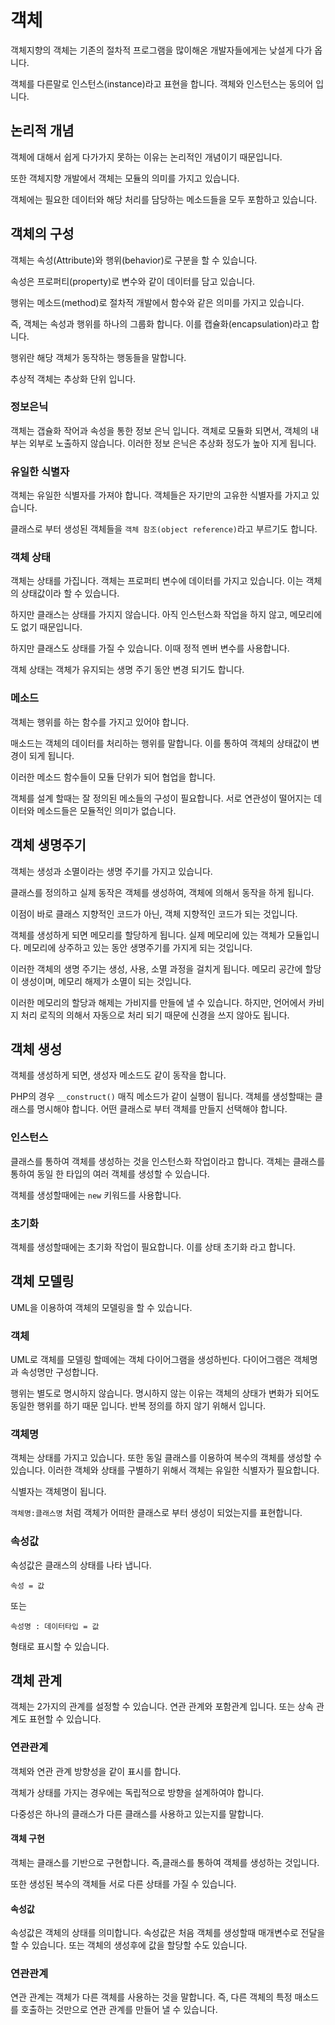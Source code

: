# 객체
객체지향의 객체는 기존의 절차적 프로그램을 많이해온 개발자들에게는 낮설게 다가 옵니다.

객체를 다른말로 인스턴스(instance)라고 표현을 합니다. 객체와 인스턴스는 동의어 입니다.

## 논리적 개념
객체에 대해서 쉽게 다가가지 못하는 이유는 논리적인 개념이기 때문입니다.

또한 객체지향 개발에서 객체는 모듈의 의미를 가지고 있습니다.

객체에는 필요한 데이터와 해당 처리를 담당하는 메소드들을 모두 포함하고 있습니다.


## 객체의 구성
객체는 속성(Attribute)와 행위(behavior)로 구분을 할 수 있습니다.

속성은 프로퍼티(property)로 변수와 같이 데이터를 담고 있습니다.

행위는 메소드(method)로 절차적 개발에서 함수와 같은 의미를 가지고 있습니다.

즉, 객체는 속성과 행위를 하나의 그룹화 합니다.
이를 캡슐화(encapsulation)라고 합니다.

행위란 해당 객체가 동작하는 행동들을 말합니다.

추상적
객체는 추상화 단위 입니다.

### 정보은닉
객체는 갭슐화 작어과 속성을 통한 정보 은닉 입니다.
객체로 모듈화 되면서, 객체의 내부는 외부로 노출하지 않습니다. 이러한 정보 은닉은 추상화 정도가 높아 지게 됩니다.

### 유일한 식별자
객체는 유일한 식별자를 가져야 합니다.
객체들은 자기만의 고유한 식별자를 가지고 있습니다.

클래스로 부터 생성된 객체들을 `객체 참조(object reference)`라고 부르기도 합니다.


### 객체 상태
객체는 상태를 가집니다.
객체는 프로퍼티 변수에 데이터를 가지고 있습니다. 이는 객체의 상태값이라 할 수 있습니다.

하지만 클래스는 상태를 가지지 않습니다. 아직 인스턴스화 작업을 하지 않고, 메모리에도 없기 때문입니다.

하지만 클래스도 상태를 가질 수 있습니다. 이때 정적 멘버 변수를 사용합니다.

객체 상태는 객체가 유지되는 생명 주기 동안 변경 되기도 합니다.

### 메소드
객체는 행위를 하는 함수를 가지고 있어야 합니다.

매소드는 객체의 데이터를 처리하는 행위를 말합니다.
이를 통하여 객체의 상태값이 변경이 되게 됩니다.

이러한 메소드 함수들이 모듈 단위가 되어 협업을 합니다.

객체를 설계 할때는 잘 정의된 메소들의 구성이 필요합니다. 서로 연관성이 떨어지는 데이터와 메소드들은 
모듈적인 의미가 없습니다.

## 객체 생명주기
객체는 생성과 소멸이라는 생명 주기를 가지고 있습니다.

클래스를 정의하고 실제 동작은 객체를 생성하여, 객체에 의해서 동작을 하게 됩니다.

이점이 바로 클래스 지향적인 코드가 아닌, 객체 지향적인 코드가 되는 것입니다.

객체를 생성하게 되면 메모리를 할당하게 됩니다.
실제 메모리에 있는 객체가 모듈입니다. 메모리에 상주하고 있는 동안 생명주기를 가지게 되는 것입니다.

이러한 객체의 생명 주기는 생성, 사용, 소멸 과정을 걸치게 됩니다.
메모리 공간에 할당이 생성이며, 메모리 해제가 소멸이 되는 것입니다.

이러한 메모리의 할당과 해제는 가비지를 만들에 낼 수 있습니다. 하지만, 언어에서 카비지 처리 로직의 의해서 자동으로 처리 되기 때문에
신경을 쓰지 않아도 됩니다.


## 객체 생성
객체를 생성하게 되면, 생성자 메소드도 같이 동작을 합니다.

PHP의 경우 `__construct()` 매직 메소드가 같이 실행이 됩니다.
객체를 생성할때는 클래스를 명시해야 합니다. 어떤 클래스로 부터 객체를 만들지 선택해야 합니다.

### 인스턴스
클래스를 통하여 객체를 생성하는 것을 인스턴스화 작업이라고 합니다.
객체는 클래스를 통하여 동일 한 타입의 여러 객체를 생성할 수 있습니다.

객체를 생성할때에는 `new` 키워드를 사용합니다.

### 초기화
객체를 생성할때에는 초기화 작업이 필요합니다.
이를 상태 초기화 라고 합니다.


## 객체 모델링
UML을 이용하여 객체의 모델링을 할 수 있습니다.

### 객체
UML로 객체를 모델링 할떼에는 객체 다이어그램을 생성하빈다.
다이어그램은 객체명과 속성명만 구성합니다.

행위는 별도로 명시하지 않습니다. 명시하지 않는 이유는 객체의 상태가 변화가 되어도 동일한 행위를 하기 때문 입니다.
반복 정의를 하지 않기 위해서 입니다.

### 객체명
객체는 상태를 가지고 있습니다. 또한 동일 클래스를 이용하여 복수의 객체를 생성할 수 있습니다.
이러한 객체와 상태를 구별하기 위해서 객체는 유일한 식별자가 필요합니다.

식별자는 객체명이 됩니다.

`객체명:클래스명` 처럼 객체가 어떠한 클래스로 부터 생성이 되었는지를 표현합니다.

### 속성값
속성값은 클래스의 상태를 나타 냅니다.

```
속성 = 값
```

또는 

```
속성명 : 데이터타입 = 값
```
형태로 표시할 수 있습니다.

## 객체 관계
객체는 2가지의 관계를 설정할 수 있습니다. 연관 관계와 포함관계 입니다.
또는 상속 관계도 표현할 수 있습니다.

### 연관관계
객체와 연관 관계 방향성을 같이 표시를 합니다. 

객체가 상태를 가지는 경우에는
독립적으로 방향을 설계하여야 합니다.

다중성은 하나의 클래스가 다른 클래스를 사용하고 있는지를 말합니다.


#### 객체 구현
객체는 클래스를 기반으로 구현합니다.
즉,클래스를 통하여 객체를 생성하는 것입니다.

또한 생성된 복수의 객체들 서로 다른 상태를 가질 수 있습니다.


#### 속성값
속성값은 객체의 상태를 의미합니다.
속성값은 처음 객체를 생성할때 매개변수로 전달을 할 수 있습니다.
또는 객체의 생성후에 값을 할당할 수도 있습니다.


### 연관관계
연관 관계는 객체가 다른 객체를 사용하는 것을 말합니다.
즉, 다른 객체의 특정 매소드를 호출하는 것만으로 연관 관계를 만들어 낼 수 있습니다.


